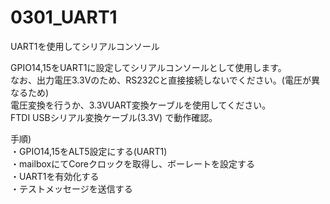 # 0301_UART1

UART1を使用してシリアルコンソール

GPIO14,15をUART1に設定してシリアルコンソールとして使用します。  
なお、出力電圧3.3Vのため、RS232Cと直接接続しないでください。(電圧が異なるため)  
電圧変換を行うか、3.3VUART変換ケーブルを使用してください。  
FTDI USBシリアル変換ケーブル(3.3V) で動作確認。

手順)  
・GPIO14,15をALT5設定にする(UART1)  
・mailboxにてCoreクロックを取得し、ボーレートを設定する  
・UART1を有効化する  
・テストメッセージを送信する
